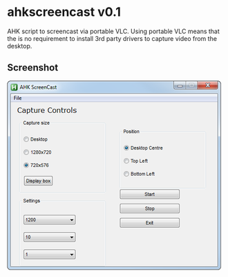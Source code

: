 # ahkscreencast v0.1
AHK script to screencast via portable VLC. Using portable VLC means that the is no requirement to install 3rd party drivers to capture video from the desktop.

## Screenshot

![V0.1 interface](https://github.com/xymox12/ahkscreencast/blob/ahkscreenshots/assets/images/screenshots/ahk-screencast-screengrab.png)
